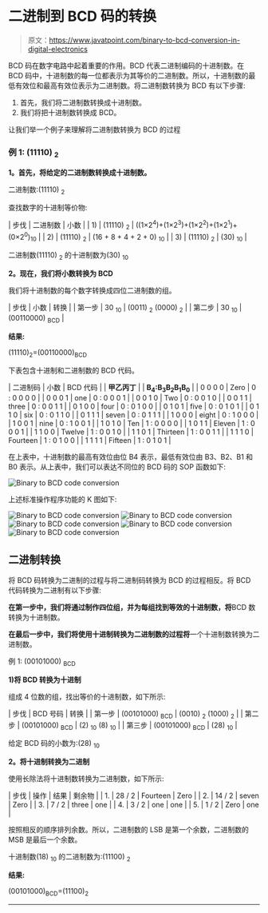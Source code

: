 # 二进制到 BCD 码的转换

> 原文：<https://www.javatpoint.com/binary-to-bcd-conversion-in-digital-electronics>

BCD 码在数字电路中起着重要的作用。BCD 代表二进制编码的十进制数。在 BCD 码中，十进制数的每一位都表示为其等价的二进制数。所以，十进制数的最低有效位和最高有效位表示为二进制数。将二进制数转换为 BCD 有以下步骤:

1.  首先，我们将二进制数转换成十进制数。
2.  我们将把十进制数转换成 BCD。

让我们举一个例子来理解将二进制数转换为 BCD 的过程

### 例 1: (11110) <sub>2</sub>

**1。首先，将给定的二进制数转换成十进制数。**

二进制数:(11110) <sub>2</sub>

查找数字的十进制等价物:

| 步伐 | 二进制数 | 小数 |
| 1) | (11110) <sub>2</sub> | ((1×2<sup>4</sup>)+(1×2<sup>3</sup>)+(1×2<sup>2</sup>)+(1×2<sup>1</sup>)+(0×2<sup>0</sup>)<sub>10</sub> |
| 2) | (11110) <sub>2</sub> | (16 + 8 + 4 + 2 + 0) <sub>10</sub> |
| 3) | (11110) <sub>2</sub> | (30) <sub>10</sub> |

二进制数(11110) <sub>2</sub> 的十进制数为(30) <sub>10</sub>

**2。现在，我们将小数转换为 BCD**

我们将十进制数的每个数字转换成四位二进制数的组。

| 步伐 | 小数 | 转换 |
| 第一步 | 30 <sub>10</sub> | (0011) <sub>2</sub> (0000) <sub>2</sub> |
| 第二步 | 30 <sub>10</sub> | (00110000) <sub>BCD</sub> |

**结果:**

(11110)<sub>2</sub>=(00110000)<sub>BCD</sub>

下表包含十进制和二进制数的 BCD 代码。

| 二进制码 | 小数 | BCD 代码 |
| **甲乙丙丁** |  | **B<sub>4</sub>:B<sub>3</sub>B<sub>2</sub>B<sub>1</sub>B<sub>0</sub>** |
| 0 0 0 0 | Zero | 0 : 0 0 0 0 |
| 0 0 0 1 | one | 0 : 0 0 0 1 |
| 0 0 1 0 | Two | 0 : 0 0 1 0 |
| 0 0 1 1 | three | 0 : 0 0 1 1 |
| 0 1 0 0 | four | 0 : 0 1 0 0 |
| 0 1 0 1 | five | 0 : 0 1 0 1 |
| 0 1 1 0 | six | 0 : 0 1 1 0 |
| 0 1 1 1 | seven | 0 : 0 1 1 1 |
| 1 0 0 0 | eight | 0 : 1 0 0 0 |
| 1 0 0 1 | nine | 0 : 1 0 0 1 |
| 1 0 1 0 | Ten | 1 : 0 0 0 0 |
| 1 0 1 1 | Eleven | 1 : 0 0 0 1 |
| 1 1 0 0 | Twelve | 1 : 0 0 1 0 |
| 1 1 0 1 | Thirteen | 1 : 0 0 1 1 |
| 1 1 1 0 | Fourteen | 1 : 0 1 0 0 |
| 1 1 1 1 | Fifteen | 1 : 0 1 0 1 |

在上表中，十进制数的最高有效位由位 B4 表示，最低有效位由 B3、B2、B1 和 B0 表示。从上表中，我们可以表达不同位的 BCD 码的 SOP 函数如下:

![Binary to BCD code conversion](img/0ea7a42a3f40ac7d4b5d27b85ae4142b.png)

上述标准操作程序功能的 K 图如下:

![Binary to BCD code conversion](img/6b268ac92467218813dd02340c47af65.png)
![Binary to BCD code conversion](img/5fc4e949937388c86825defcf82a7524.png)
![Binary to BCD code conversion](img/e5c40e8addce5c621c5f9ab6cfa6cdae.png)
![Binary to BCD code conversion](img/0d89948793442e0535fee1acb2a62378.png)
![Binary to BCD code conversion](img/7413d8ff4da7b1f81e421d9960b697e3.png)

## 二进制转换

将 BCD 码转换为二进制的过程与将二进制码转换为 BCD 的过程相反。将 BCD 代码转换为二进制有以下步骤:

**在第一步中，我们将通过制作四位组，并为每组找到等效的十进制数，将**BCD 数转换为十进制数。

**在最后一步中，我们将使用十进制转换为二进制数的过程将**一个十进制数转换为二进制数。

例 1: (00101000) <sub>BCD</sub>

**1)将 BCD 转换为十进制**

组成 4 位数的组，找出等价的十进制数，如下所示:

| 步伐 | BCD 号码 | 转换 |
| 第一步 | (00101000) <sub>BCD</sub> | (0010) <sub>2</sub> (1000) <sub>2</sub> |
| 第二步 | (00101000) <sub>BCD</sub> | (2) <sub>10</sub> (8) <sub>10</sub> |
| 第三步 | (00101000) <sub>BCD</sub> | (28) <sub>10</sub> |

给定 BCD 码的小数为:(28) <sub>10</sub>

**2。将十进制转换为二进制**

使用长除法将十进制数转换为二进制数，如下所示:

| 步伐 | 操作 | 结果 | 剩余物 |
| 1. | 28 / 2 | Fourteen | Zero |
| 2. | 14 / 2 | seven | Zero |
| 3. | 7 / 2 | three | one |
| 4. | 3 / 2 | one | one |
| 5. | 1 / 2 | Zero | one |

按照相反的顺序排列余数。所以，二进制数的 LSB 是第一个余数，二进制数的 MSB 是最后一个余数。

十进制数(18) <sub>10</sub> 的二进制数为:(11100) <sub>2</sub>

**结果:**

(00101000)<sub>BCD</sub>=(11100)<sub>2</sub>

* * *